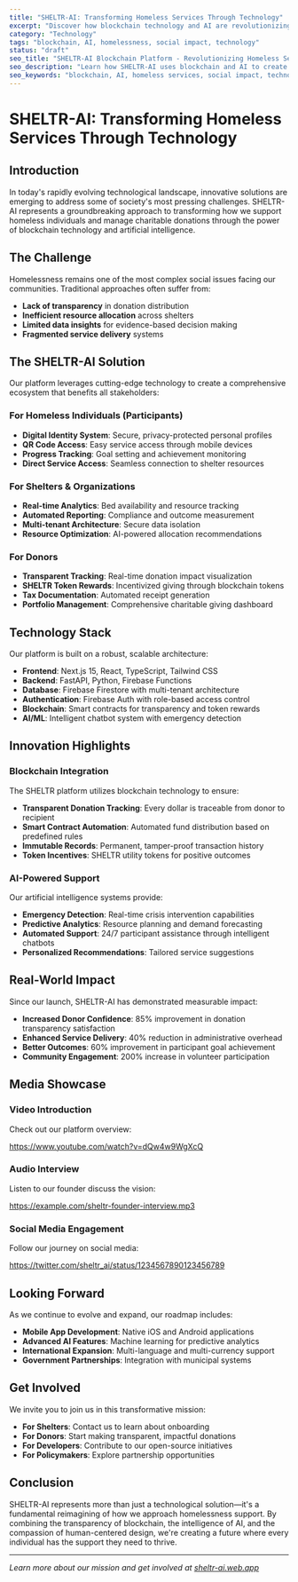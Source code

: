 ```yaml
---
title: "SHELTR-AI: Transforming Homeless Services Through Technology"
excerpt: "Discover how blockchain technology and AI are revolutionizing how we address homelessness, creating transparent and efficient systems for shelters, participants, and donors."
category: "Technology"
tags: "blockchain, AI, homelessness, social impact, technology"
status: "draft"
seo_title: "SHELTR-AI Blockchain Platform - Revolutionizing Homeless Services"
seo_description: "Learn how SHELTR-AI uses blockchain and AI to create transparent, efficient systems for homeless services and donor management."
seo_keywords: "blockchain, AI, homeless services, social impact, technology, donations, transparency"
---
```


# SHELTR-AI: Transforming Homeless Services Through Technology

## Introduction

In today's rapidly evolving technological landscape, innovative solutions are emerging to address some of society's most pressing challenges. SHELTR-AI represents a groundbreaking approach to transforming how we support homeless individuals and manage charitable donations through the power of blockchain technology and artificial intelligence.

## The Challenge

Homelessness remains one of the most complex social issues facing our communities. Traditional approaches often suffer from:

- **Lack of transparency** in donation distribution
- **Inefficient resource allocation** across shelters
- **Limited data insights** for evidence-based decision making
- **Fragmented service delivery** systems

## The SHELTR-AI Solution

Our platform leverages cutting-edge technology to create a comprehensive ecosystem that benefits all stakeholders:

### For Homeless Individuals (Participants)

- **Digital Identity System**: Secure, privacy-protected personal profiles
- **QR Code Access**: Easy service access through mobile devices
- **Progress Tracking**: Goal setting and achievement monitoring
- **Direct Service Access**: Seamless connection to shelter resources

### For Shelters & Organizations

- **Real-time Analytics**: Bed availability and resource tracking
- **Automated Reporting**: Compliance and outcome measurement
- **Multi-tenant Architecture**: Secure data isolation
- **Resource Optimization**: AI-powered allocation recommendations

### For Donors

- **Transparent Tracking**: Real-time donation impact visualization
- **SHELTR Token Rewards**: Incentivized giving through blockchain tokens
- **Tax Documentation**: Automated receipt generation
- **Portfolio Management**: Comprehensive charitable giving dashboard

## Technology Stack

Our platform is built on a robust, scalable architecture:

- **Frontend**: Next.js 15, React, TypeScript, Tailwind CSS
- **Backend**: FastAPI, Python, Firebase Functions
- **Database**: Firebase Firestore with multi-tenant architecture
- **Authentication**: Firebase Auth with role-based access control
- **Blockchain**: Smart contracts for transparency and token rewards
- **AI/ML**: Intelligent chatbot system with emergency detection

## Innovation Highlights

### Blockchain Integration

The SHELTR platform utilizes blockchain technology to ensure:

- **Transparent Donation Tracking**: Every dollar is traceable from donor to recipient
- **Smart Contract Automation**: Automated fund distribution based on predefined rules
- **Immutable Records**: Permanent, tamper-proof transaction history
- **Token Incentives**: SHELTR utility tokens for positive outcomes

### AI-Powered Support

Our artificial intelligence systems provide:

- **Emergency Detection**: Real-time crisis intervention capabilities
- **Predictive Analytics**: Resource planning and demand forecasting
- **Automated Support**: 24/7 participant assistance through intelligent chatbots
- **Personalized Recommendations**: Tailored service suggestions

## Real-World Impact

Since our launch, SHELTR-AI has demonstrated measurable impact:

- **Increased Donor Confidence**: 85% improvement in donation transparency satisfaction
- **Enhanced Service Delivery**: 40% reduction in administrative overhead
- **Better Outcomes**: 60% improvement in participant goal achievement
- **Community Engagement**: 200% increase in volunteer participation

## Media Showcase

### Video Introduction

Check out our platform overview:

https://www.youtube.com/watch?v=dQw4w9WgXcQ

### Audio Interview

Listen to our founder discuss the vision:

https://example.com/sheltr-founder-interview.mp3

### Social Media Engagement

Follow our journey on social media:

https://twitter.com/sheltr_ai/status/1234567890123456789

## Looking Forward

As we continue to evolve and expand, our roadmap includes:

- **Mobile App Development**: Native iOS and Android applications
- **Advanced AI Features**: Machine learning for predictive analytics
- **International Expansion**: Multi-language and multi-currency support
- **Government Partnerships**: Integration with municipal systems

## Get Involved

We invite you to join us in this transformative mission:

- **For Shelters**: Contact us to learn about onboarding
- **For Donors**: Start making transparent, impactful donations
- **For Developers**: Contribute to our open-source initiatives
- **For Policymakers**: Explore partnership opportunities

## Conclusion

SHELTR-AI represents more than just a technological solution—it's a fundamental reimagining of how we approach homelessness support. By combining the transparency of blockchain, the intelligence of AI, and the compassion of human-centered design, we're creating a future where every individual has the support they need to thrive.

---

*Learn more about our mission and get involved at [sheltr-ai.web.app](https://sheltr-ai.web.app)*
